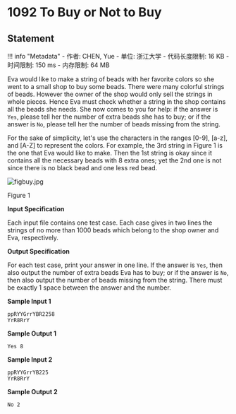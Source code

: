 
# 1092 To Buy or Not to Buy

## Statement

!!! info "Metadata"
    - 作者: CHEN, Yue
    - 单位: 浙江大学
    - 代码长度限制: 16 KB
    - 时间限制: 150 ms
    - 内存限制: 64 MB

Eva would like to make a string of beads with her favorite colors so she went to a small shop to buy some beads. There were many colorful strings of beads. However the owner of the shop would only sell the strings in whole pieces. Hence Eva must check whether a string in the shop contains all the beads she needs. She now comes to you for help: if the answer is `Yes`, please tell her the number of extra beads she has to buy; or if the answer is `No`, please tell her the number of beads missing from the string.

For the sake of simplicity, let's use the characters in the ranges [0-9], [a-z], and [A-Z] to represent the colors. For example, the 3rd string in Figure 1 is the one that Eva would like to make. Then the 1st string is okay since it contains all the necessary beads with 8 extra ones; yet the 2nd one is not since there is no black bead and one less red bead.


![figbuy.jpg](~/b7e2ffa6-8819-436d-ad79-a41263abe914.jpg)


Figure 1

**Input Specification**

Each input file contains one test case. Each case gives in two lines the strings of no more than 1000 beads which belong to the shop owner and Eva, respectively.

**Output Specification**

For each test case, print your answer in one line. If the answer is `Yes`, then also output the number of extra beads Eva has to buy; or if the answer is `No`, then also output the number of beads missing from the string. There must be exactly 1 space between the answer and the number.

**Sample Input 1**
```plaintext
ppRYYGrrYBR2258
YrR8RrY
```

**Sample Output 1**
```plaintext
Yes 8
```

**Sample Input 2**
```plaintext
ppRYYGrrYB225
YrR8RrY
```

**Sample Output 2**
```plaintext
No 2
```

